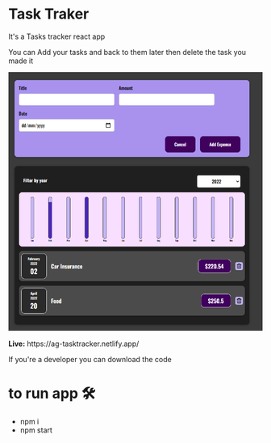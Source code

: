 # Task Traker

It's a Tasks tracker react app

You can Add your tasks and back to them later then delete the task you made it

<p align="center">
  <img  src ="./app2.png" />
</p>

<p><b>Live:</b> https://ag-tasktracker.netlify.app/</p>

If you're a developer you can download the code 

# to run app 🛠️

<ul>
  <li>npm i</li>
  <li>npm start</li>
</ul>


